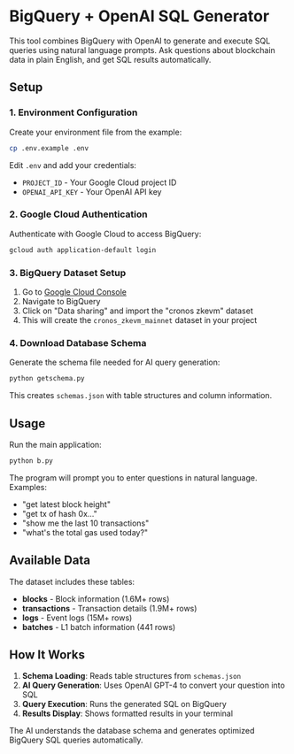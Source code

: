 # BigQuery + OpenAI SQL Generator

This tool combines BigQuery with OpenAI to generate and execute SQL queries using natural language prompts. Ask questions about blockchain data in plain English, and get SQL results automatically.

## Setup

### 1. Environment Configuration
Create your environment file from the example:
```bash
cp .env.example .env
```

Edit `.env` and add your credentials:
- `PROJECT_ID` - Your Google Cloud project ID
- `OPENAI_API_KEY` - Your OpenAI API key

### 2. Google Cloud Authentication
Authenticate with Google Cloud to access BigQuery:
```bash
gcloud auth application-default login
```

### 3. BigQuery Dataset Setup
1. Go to [Google Cloud Console](https://console.cloud.google.com/)
2. Navigate to BigQuery
3. Click on "Data sharing" and import the "cronos zkevm" dataset
4. This will create the `cronos_zkevm_mainnet` dataset in your project

### 4. Download Database Schema
Generate the schema file needed for AI query generation:
```bash
python getschema.py
```
This creates `schemas.json` with table structures and column information.

## Usage

Run the main application:
```bash
python b.py
```

The program will prompt you to enter questions in natural language. Examples:
- "get latest block height"
- "get tx of hash 0x..."
- "show me the last 10 transactions"
- "what's the total gas used today?"

## Available Data

The dataset includes these tables:
- **blocks** - Block information (1.6M+ rows)
- **transactions** - Transaction details (1.9M+ rows) 
- **logs** - Event logs (15M+ rows)
- **batches** - L1 batch information (441 rows)

## How It Works

1. **Schema Loading**: Reads table structures from `schemas.json`
2. **AI Query Generation**: Uses OpenAI GPT-4 to convert your question into SQL
3. **Query Execution**: Runs the generated SQL on BigQuery
4. **Results Display**: Shows formatted results in your terminal

The AI understands the database schema and generates optimized BigQuery SQL queries automatically.
